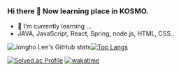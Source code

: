 ### Hi there 👋 Now learning place in KOSMO.
- 🌱 I’m currently learning ...
- JAVA, JavaScript, React, Spring, node.js, HTML, CSS..



![Jongho Lee's GitHub stats](https://github-readme-stats.vercel.app/api?username=DevFrank9&show_icons=true&theme=dark)[![Top Langs](https://github-readme-stats.vercel.app/api/top-langs/?username=Devfrank9&layout=compact&theme=dark)](https://github.com/anuraghazra/github-readme-stats)


[![Solved.ac Profile](http://mazassumnida.wtf/api/v2/generate_badge?boj=devfrank)](https://solved.ac/devfrank/)
[![wakatime](https://wakatime.com/badge/user/fab11908-f2ab-4476-8057-2f6505465ffb.svg)](https://wakatime.com/@fab11908-f2ab-4476-8057-2f6505465ffb)
<!--
**DevFrank9/DevFrank9** is a ✨ _special_ ✨ repository because its `README.md` (this file) appears on your GitHub profile.

Here are some ideas to get you started:

- 🔭 I’m currently working on ...
- 👯 I’m looking to collaborate on ...
- 🤔 I’m looking for help with ...
- 💬 Ask me about ...
- 📫 How to reach me: ...
- 😄 Pronouns: ...
- ⚡ Fun fact: ...
-->
